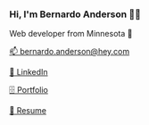 ### Hi, I'm Bernardo Anderson 👋🏻
Web developer from Minnesota 🚤

[📫 bernardo.anderson@hey.com](mailto:bernardo.anderson@hey.com)

[🔗 LinkedIn](https://www.linkedin.com/in/bernardodsanderson/)

[🗄️ Portfolio](./portfolio.md)

[📝 Resume](https://github.com/bernardodsanderson/bernardodsanderson/files/7676919/anderson-resume.pdf)
